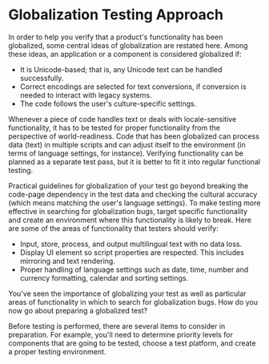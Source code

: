

# Globalization Testing Approach

In order to help you verify that a product's functionality has been globalized, some central ideas of globalization are restated here. Among these ideas, an application or a component is considered globalized if:

-   It is Unicode-based; that is, any Unicode text can be handled successfully.
-   Correct encodings are selected for text conversions, if conversion is needed to interact with legacy systems.
-   The code follows the user's culture-specific settings.

Whenever a piece of code handles text or deals with locale-sensitive functionality, it has to be tested for proper functionality from the perspective of world-readiness. Code that has been globalized can process data (text) in multiple scripts and can adjust itself to the environment (in terms of language settings, for instance). Verifying functionality can be planned as a separate test pass, but it is better to fit it into regular functional testing.

Practical guidelines for globalization of your test go beyond breaking the code-page dependency in the test data and checking the cultural accuracy (which means matching the user's language settings). To make testing more effective in searching for globalization bugs, target specific functionality and create an environment where this functionality is likely to break. Here are some of the areas of functionality that testers should verify:

-   Input, store, process, and output multilingual text with no data loss.
-   Display UI element so script properties are respected. This includes mirroring and text rendering.
-   Proper handling of language settings such as date, time, number and currency formatting, calendar and sorting settings.

You've seen the importance of globalizing your test as well as particular areas of functionality in which to search for globalization bugs. How do you now go about preparing a globalized test?

Before testing is performed, there are several items to consider in preparation. For example, you'll need to determine priority levels for components that are going to be tested, choose a test platform, and create a proper testing environment.


